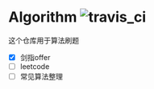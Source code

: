 # Algorithm ![travis_ci](https://travis-ci.org/bitcoinbook/bitcoinbook.svg?branch=develop)

这个仓库用于算法刷题


- [x] 剑指offer
- [ ] leetcode
- [ ] 常见算法整理
